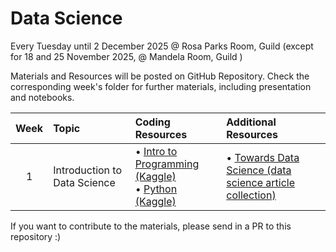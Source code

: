 # Data Science 

Every Tuesday until 2 December 2025 @ Rosa Parks Room, Guild (except for 18 and 25 November 2025, @ Mandela Room, Guild )

Materials and Resources will be posted on GitHub Repository. Check the corresponding week's folder for further materials, including presentation and notebooks.


| Week | Topic | Coding Resources | Additional Resources |
|:------:|:-------|:------------------------|:---------------------------|
| 1 | Introduction to Data Science | • [Intro to Programming (Kaggle)](https://www.kaggle.com/learn/intro-to-programming) <br> • [Python (Kaggle)](https://www.kaggle.com/learn/python) | • [Towards Data Science (data science article collection)](https://towardsdatascience.com/) |


If you want to contribute to the materials, please send in a PR to this repository :)
